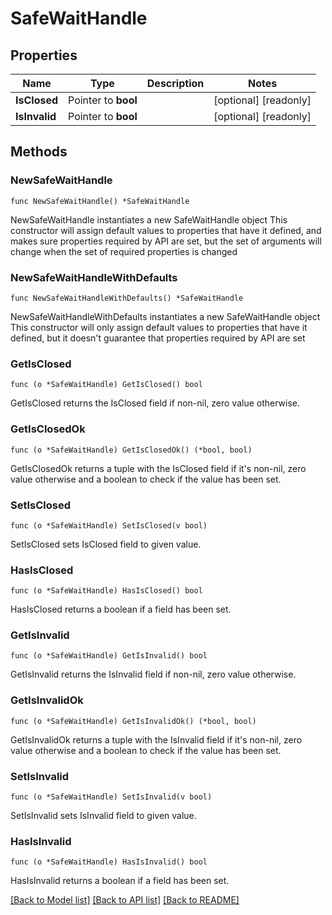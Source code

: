 # SafeWaitHandle

## Properties

Name | Type | Description | Notes
------------ | ------------- | ------------- | -------------
**IsClosed** | Pointer to **bool** |  | [optional] [readonly] 
**IsInvalid** | Pointer to **bool** |  | [optional] [readonly] 

## Methods

### NewSafeWaitHandle

`func NewSafeWaitHandle() *SafeWaitHandle`

NewSafeWaitHandle instantiates a new SafeWaitHandle object
This constructor will assign default values to properties that have it defined,
and makes sure properties required by API are set, but the set of arguments
will change when the set of required properties is changed

### NewSafeWaitHandleWithDefaults

`func NewSafeWaitHandleWithDefaults() *SafeWaitHandle`

NewSafeWaitHandleWithDefaults instantiates a new SafeWaitHandle object
This constructor will only assign default values to properties that have it defined,
but it doesn't guarantee that properties required by API are set

### GetIsClosed

`func (o *SafeWaitHandle) GetIsClosed() bool`

GetIsClosed returns the IsClosed field if non-nil, zero value otherwise.

### GetIsClosedOk

`func (o *SafeWaitHandle) GetIsClosedOk() (*bool, bool)`

GetIsClosedOk returns a tuple with the IsClosed field if it's non-nil, zero value otherwise
and a boolean to check if the value has been set.

### SetIsClosed

`func (o *SafeWaitHandle) SetIsClosed(v bool)`

SetIsClosed sets IsClosed field to given value.

### HasIsClosed

`func (o *SafeWaitHandle) HasIsClosed() bool`

HasIsClosed returns a boolean if a field has been set.

### GetIsInvalid

`func (o *SafeWaitHandle) GetIsInvalid() bool`

GetIsInvalid returns the IsInvalid field if non-nil, zero value otherwise.

### GetIsInvalidOk

`func (o *SafeWaitHandle) GetIsInvalidOk() (*bool, bool)`

GetIsInvalidOk returns a tuple with the IsInvalid field if it's non-nil, zero value otherwise
and a boolean to check if the value has been set.

### SetIsInvalid

`func (o *SafeWaitHandle) SetIsInvalid(v bool)`

SetIsInvalid sets IsInvalid field to given value.

### HasIsInvalid

`func (o *SafeWaitHandle) HasIsInvalid() bool`

HasIsInvalid returns a boolean if a field has been set.


[[Back to Model list]](../README.md#documentation-for-models) [[Back to API list]](../README.md#documentation-for-api-endpoints) [[Back to README]](../README.md)


